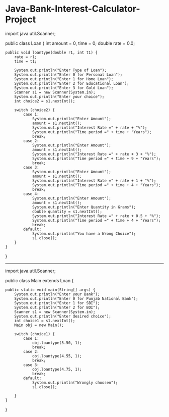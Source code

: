 # Java-Bank-Interest-Calculator-Project
import java.util.Scanner;

public class Loan {
    int amount = 0, time = 0;
    double rate = 0.0;

    public void loantype(double r1, int t1) {
        rate = r1;
        time = t1;

        System.out.println("Enter Type of Loan");
        System.out.println("Enter 0 for Personal Loan");
        System.out.println("Enter 1 for Home Loan");
        System.out.println("Enter 2 for Educational Loan");
        System.out.println("Enter 3 for Gold Loan");
        Scanner s1 = new Scanner(System.in);
        System.out.println("Enter your choice");
        int choice2 = s1.nextInt();

        switch (choice2) {
            case 1:
                System.out.println("Enter Amount");
                amount = s1.nextInt();
                System.out.println("Interest Rate =" + rate + "%");
                System.out.println("Time period =" + time + "Years");
                break;
            case 2:
                System.out.println("Enter Amount");
                amount = s1.nextInt();
                System.out.println("Interest Rate =" + rate + 3 + "%");
                System.out.println("Time period =" + time + 9 + "Years");
                break;
            case 3:
                System.out.println("Enter Amount");
                amount = s1.nextInt();
                System.out.println("Interest Rate =" + rate + 1 + "%");
                System.out.println("Time period =" + time + 4 + "Years");
                break;
            case 4:
                System.out.println("Enter Amount");
                amount = s1.nextInt();
                System.out.println("Enter Quantity in Grams");
                double quantity = s1.nextInt();
                System.out.println("Interest Rate =" + rate + 0.5 + "%");
                System.out.println("Time period =" + time + 4 + "Years");
                break;
            default:
                System.out.println("You have a Wrong Choice");
                s1.close();
        }
    }
} 

---------------------------------------------------------------------------------------------------------------------------------------------


import java.util.Scanner;

public class Main extends Loan {

    public static void main(String[] args) {
        System.out.println("Enter your Bank");
        System.out.println("Enter 0 for Punjab National Bank");
        System.out.println("Enter 1 for SBI");
        System.out.println("Enter 2 for BOI");
        Scanner s1 = new Scanner(System.in);
        System.out.println("Enter desired choice");
        int choice1 = s1.nextInt();
        Main obj = new Main();

        switch (choice1) {
            case 1:
                obj.loantype(5.50, 1);
                break;
            case 2:
                obj.loantype(4.55, 1);
                break;
            case 3:
                obj.loantype(4.75, 1);
                break;
            default:
                System.out.println("Wrongly choosen");
                s1.close();

        }
    }
}
